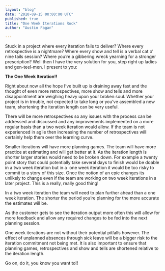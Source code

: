 ```yaml
---
layout: "blog"
date: "2010-09-15 00:00:00 UTC"
published: true
title: "One Week Iterations Rock"
author: "Austin Fagan"

---
```


Stuck in a project where every iteration fails to deliver? Where every retrospective is a nightmare? Where every show and tell is a verbal cat o’ nine tails session? Where you’re a gibbering wreck yearning for a stronger prescription? Well then I have the very solution for you, step right up ladies and gen-teel-men. I present to you:  
  
**The One Week Iteration!!**  
  
 Right about now all the hope I’ve built up is draining away fast and the thought of even more retrospectives, more show and tells and more disappointment are weighing heavy upon your broken soul. Whether your project is in trouble, not expected to take long or you’ve assembled a new team, shortening the iteration length can be very useful.  
  
 There will be more retrospectives so any issues with the process can be addressed and discussed and any improvements implemented on a more regular basis than a two week iteration would allow. If the team is not experienced in agile then increasing the number of retrospectives will certainly help them over the learning curve.  
  
 Smaller iterations will have more planning games. The team will have more practice at estimating and will get better at it. As the iteration length is shorter larger stories would need to be broken down. For example a twenty point story that could potentially take several days to finish would be doable in a two week iteration but in a&nbsp; one week iteration it would be too risky to commit to a story of this size. Once the notion of an epic changes its unlikely to change even if the team are working on two week iterations in a later project. This is a really, really good thing!  
  
 In a two week iteration the team will need to plan further ahead than a one week iteration. The shorter the period you’re planning for the more accurate the estimates will be.  
  
 As the customer gets to see the iteration output more often this will allow for more feedback and allow any required changes to be fed into the next planning session.  
  
 One week iterations are not without their potential pitfalls however. The effect of unplanned absences through sick leave will be a bigger risk to the iteration commitment not being met. It is also important to ensure that planning games, retrospectives and show and tells are shortened relative to the iteration length.  
  
 Go on, do it, you know you want to!!  
 &nbsp;


